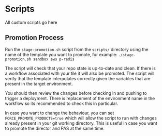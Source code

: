 # Scripts
All custom scripts go here

## Promotion Process
Run the `stage-promotion.sh` script from the `scripts/` directory using the
name of the template you want to promote, for example:
`./stage-promotion.sh sandbox aws p-redis`

The script will check that your repo state is up-to-date and clean. If there
is a workflow associated with your tile it will also be promoted. The script
will verify that the template interpolates correctly given the variables that
are present in the target environment.

You should then review the changes before checking in and pushing to trigger a
deployment. There is replacement of the environment name in the workflow so its
recommended to check this in particular. 

 In case you want to change the behaviour, you can set
 `FORCE_PROMOTE_PRODUCTS=true` which will allow the script to run with changes
 already present in your git working directory. This is useful in case you want
 to promote the director and PAS at the same time.
